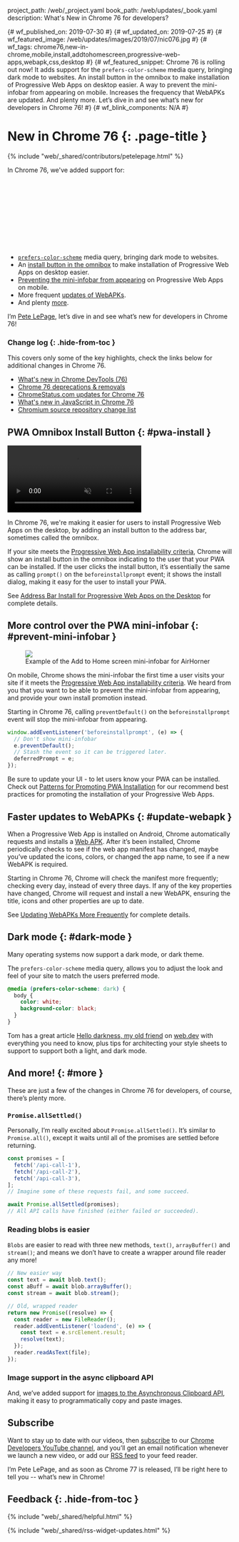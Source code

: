 project_path: /web/_project.yaml
book_path: /web/updates/_book.yaml
description: What's New in Chrome 76 for developers?

{# wf_published_on: 2019-07-30 #}
{# wf_updated_on: 2019-07-25 #}
{# wf_featured_image: /web/updates/images/2019/07/nic076.jpg #}
{# wf_tags: chrome76,new-in-chrome,mobile,install,addtohomescreen,progressive-web-apps,webapk,css,desktop #}
{# wf_featured_snippet: Chrome 76 is rolling out now! It adds support for the <code>prefers-color-scheme</code> media query, bringing dark mode to websites. An install button in the omnibox to make installation of Progressive Web Apps on desktop easier. A way to prevent the mini-infobar from appearing on mobile. Increases the frequency that WebAPKs are updated. And plenty more. Let’s dive in and see what’s new for developers in Chrome 76! #}
{# wf_blink_components: N/A #}

# New in Chrome 76 {: .page-title }

{% include "web/_shared/contributors/petelepage.html" %}

<div class="clearfix"></div>

In Chrome 76, we've added support for:

<div class="video-wrapper">
  <iframe class="devsite-embedded-youtube-video" data-video-id="TODO"
          data-autohide="1" data-showinfo="0" frameborder="0" allowfullscreen>
  </iframe>
</div>

* [`prefers-color-scheme`](#dark-mode) media query, bringing dark mode to
  websites.
* An [install button in the omnibox](#pwa-install) to make installation of
  Progressive Web Apps on desktop easier.
* [Preventing the mini-infobar from appearing](#prevent-mini-infobar) on
  Progressive Web Apps on mobile.
* More frequent [updates of WebAPKs](#update-webapk).
* And plenty [more](#more).

I’m [Pete LePage](https://mobile.twitter.com/petele), let’s dive in and see
what’s new for developers in Chrome 76!

<div class="clearfix"></div>

### Change log {: .hide-from-toc }

This covers only some of the key highlights, check the links below for
additional changes in Chrome 76.

* [What's new in Chrome DevTools (76)](/web/updates/2019/05/devtools)
* [Chrome 76 deprecations & removals](/web/updates/2019/06/chrome-76-deps-rems)
* [ChromeStatus.com updates for Chrome 76](https://www.chromestatus.com/features#milestone%3D76)
* [What's new in JavaScript in Chrome 76](https://v8.dev/blog/v8-release-76)
* [Chromium source repository change list](https://chromium.googlesource.com/chromium/src/+log/75.0.3770.67..76.0.TODO.67)

## PWA Omnibox Install Button {: #pwa-install }

<video loop autoplay muted class="attempt-right">
  <source src="/web/updates/videos/2019/06/pwa-install-addressbar.webm" type="video/webm">
  <source src="/web/updates/videos/2019/06/pwa-install-addressbar.mp4" type="video/mp4">
</video>

In Chrome 76, we're making it easier for users to install Progressive Web Apps
on the desktop, by adding an install button to the address bar, sometimes
called the omnibox.

If your site meets the
[Progressive Web App installability criteria][pwa-install-criteria], Chrome
will show an install button in the omnibox indicating to the user that your
PWA can be installed. If the user clicks the install button, it’s essentially
the same as calling `prompt()` on the `beforeinstallprompt` event;
it shows the install dialog, making it easy for the user to install your PWA.

See [Address Bar Install for Progressive Web Apps on the Desktop][pwa-install]
for complete details.

[pwa-install-criteria]: /web/fundamentals/app-install-banners/#criteria
[pwa-install]: /web/updates/2019/06/pwa-install-addressbar

<div class="clearfix"></div>

## More control over the PWA mini-infobar {: #prevent-mini-infobar }

<figure class="attempt-right">
  <img class="screenshot" src="/web/updates/images/2018/06/a2hs-infobar-cropped.png">
  <figcaption>
    Example of the Add to Home screen mini-infobar for AirHorner
  </figcaption>
</figure>

On mobile, Chrome shows the mini-infobar the first time a user visits your
site if it meets the [Progressive Web App installability criteria][pwa-install-criteria].
We heard from you that you want to be able to prevent the mini-infobar from
appearing, and provide your own install promotion instead.

Starting in Chrome 76, calling `preventDefault()` on the `beforeinstallprompt`
event will stop the mini-infobar from appearing.

<div class="clearfix"></div>

```js
window.addEventListener('beforeinstallprompt', (e) => {
  // Don't show mini-infobar
  e.preventDefault();
  // Stash the event so it can be triggered later.
  deferredPrompt = e;
});
```

Be sure to update your UI - to let users know your PWA can be installed.
Check out [Patterns for Promoting PWA Installation][patterns-mobile] for
our recommend best practices for promoting the installation of your
Progressive Web Apps.

[patterns-mobile]: /web/fundamentals/app-install-banners/promoting-install-mobile

<div class="clearfix"></div>

## Faster updates to WebAPKs {: #update-webapk }

When a Progressive Web App is installed on Android, Chrome automatically
requests and installs a [Web APK][web-apk]. After it’s been installed,
Chrome periodically checks to see if the web app manifest has changed,
maybe you’ve updated the icons, colors, or changed the app name, to see if
a new WebAPK is required.

Starting in Chrome 76, Chrome will check the manifest more frequently;
checking every day, instead of every three days. If any of the key properties
have changed, Chrome will request and install a new WebAPK, ensuring the
title, icons and other properties are up to date.

See [Updating WebAPKs More Frequently][updating-webapk] for complete details.

[web-apk]: /web/fundamentals/integration/webapks
[updating-webapk]: /web/updates/2019/webapk-update-frequency

## Dark mode {: #dark-mode }

Many operating systems now support a dark mode, or dark theme.

The `prefers-color-scheme` media query, allows you to adjust the look and feel
of your site to match the users preferred mode.

```css
@media (prefers-color-scheme: dark) {
  body {
    color: white;
    background-color: black;
  }
}
```

Tom has a great article [Hello darkness, my old friend][dark-article] on
[web.dev](https://web.dev/blog/) with everything you need to know, plus tips
for architecting your style sheets to support to support both a light,
and dark mode.

[dark-article]: https://web.dev/prefers-color-scheme/

## And more! {: #more }

These are just a few of the changes in Chrome 76 for developers, of course,
there’s plenty more.

### `Promise.allSettled()`

Personally, I’m really excited about `Promise.allSettled()`. It’s similar to
`Promise.all()`, except it waits until all of the promises are settled before
returning.

```js
const promises = [
  fetch('/api-call-1'),
  fetch('/api-call-2'),
  fetch('/api-call-3'),
];
// Imagine some of these requests fail, and some succeed.

await Promise.allSettled(promises);
// All API calls have finished (either failed or succeeded).
```

### Reading blobs is easier

`Blobs` are easier to read with three new methods, `text()`, `arrayBuffer()`
and `stream()`; and means we don’t have to create a wrapper around file
reader any more!

```js
// New easier way
const text = await blob.text();
const aBuff = await blob.arrayBuffer();
const stream = await blob.stream();

// Old, wrapped reader
return new Promise((resolve) => {
  const reader = new FileReader();
  reader.addEventListener('loadend', (e) => {
    const text = e.srcElement.result;
    resolve(text);
  });
  reader.readAsText(file);
});
```

### Image support in the async clipboard API

And, we’ve added support for
[images to the Asynchronous Clipboard API][img-async-clipboard], making it
easy to programmatically copy and paste images.

[img-async-clipboard]: /web/updates/2019/07/image-support-for-async-clipboard

## Subscribe

Want to stay up to date with our videos, then [subscribe](https://goo.gl/6FP1a5)
to our [Chrome Developers YouTube channel](https://www.youtube.com/user/ChromeDevelopers/),
and you’ll get an email notification whenever we launch a new video, or add our
[RSS feed](/web/shows/rss.xml) to your feed reader.

I’m Pete LePage, and as soon as Chrome 77 is released, I’ll be right
here to tell you -- what’s new in Chrome!

## Feedback {: .hide-from-toc }

{% include "web/_shared/helpful.html" %}

{% include "web/_shared/rss-widget-updates.html" %}
